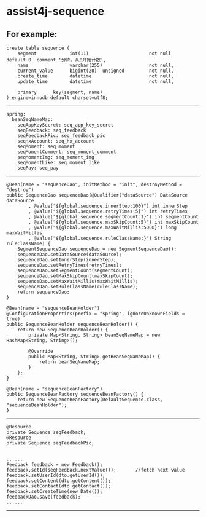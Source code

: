 # assist4j-sequence

For example:
------------------------------------------------------------------------------------------------------------------
	create table sequence (
		segment            int(11)                      not null      default 0  comment '分片，从0开始计数',
		name               varchar(255)                 not null,
		current_value      bigint(20)  unsigned         not null,
		create_time        datetime                     not null,
		update_time        datetime                     not null,
	
		primary      key(segment, name)
	) engine=innodb default charset=utf8;
------------------------------------------------------------------------------------------------------------------
	spring:
	  beanSeqNameMap:
	    seqAppKeySecret: seq_app_key_secret
	    seqFeedback: seq_feedback
	    seqFeedbackPic: seq_feedback_pic
	    seqHxAccount: seq_hx_account
	    seqMoment: seq_moment
	    seqMomentComment: seq_moment_comment
	    seqMomentImg: seq_moment_img
	    seqMomentLike: seq_moment_like
	    seqPay: seq_pay
------------------------------------------------------------------------------------------------------------------
	@Bean(name = "sequenceDao", initMethod = "init", destroyMethod = "destroy")
	public SequenceDao sequenceDao(@Qualifier("dataSource") DataSource dataSource
			, @Value("${global.sequence.innerStep:100}") int innerStep
			, @Value("${global.sequence.retryTimes:5}") int retryTimes
			, @Value("${global.sequence.segmentCount:1}") int segmentCount
			, @Value("${global.sequence.maxSkipCount:5}") int maxSkipCount
			, @Value("${global.sequence.maxWaitMillis:5000}") long maxWaitMillis
			, @Value("${global.sequence.ruleClassName:}") String ruleClassName) {
		SegmentSequenceDao sequenceDao = new SegmentSequenceDao();
		sequenceDao.setDataSource(dataSource);
		sequenceDao.setInnerStep(innerStep);
		sequenceDao.setRetryTimes(retryTimes);
		sequenceDao.setSegmentCount(segmentCount);
		sequenceDao.setMaxSkipCount(maxSkipCount);
		sequenceDao.setMaxWaitMillis(maxWaitMillis);
		sequenceDao.setRuleClassName(ruleClassName);
		return sequenceDao;
	}

	@Bean(name = "sequenceBeanHolder")
    @ConfigurationProperties(prefix = "spring", ignoreUnknownFields = true)
    public SequenceBeanHolder sequenceBeanHolder() {
        return new SequenceBeanHolder() {
            private Map<String, String> beanSeqNameMap = new HashMap<String, String>();
            
            @Override
            public Map<String, String> getBeanSeqNameMap() {
                return beanSeqNameMap;
            }
        };
    }

	@Bean(name = "sequenceBeanFactory")
	public SequenceBeanFactory sequenceBeanFactory() {
		return new SequenceBeanFactory(DefaultSequence.class, "sequenceBeanHolder");
	}
------------------------------------------------------------------------------------------------------------------
	@Resource
	private Sequence seqFeedback;
	@Resource
	private Sequence seqFeedbackPic;
	
	
	......
	Feedback feedback = new Feedback();
    feedback.setId(seqFeedback.nextValue());       //fetch next value
    feedback.setUserId(dto.getUserId());
    feedback.setContent(dto.getContent());
    feedback.setContact(dto.getContact());
    feedback.setCreateTime(new Date());
    feedbackDao.save(feedback);
    ......
------------------------------------------------------------------------------------------------------------------


